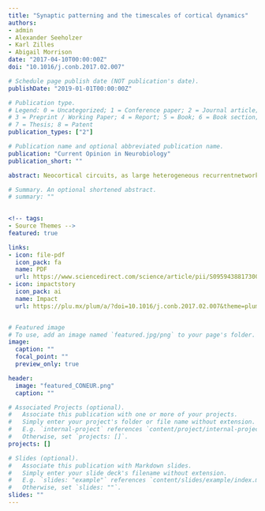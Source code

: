 ```yaml
---
title: "Synaptic patterning and the timescales of cortical dynamics"
authors:
- admin
- Alexander Seeholzer
- Karl Zilles
- Abigail Morrison
date: "2017-04-10T00:00:00Z"
doi: "10.1016/j.conb.2017.02.007"

# Schedule page publish date (NOT publication's date).
publishDate: "2019-01-01T00:00:00Z"

# Publication type.
# Legend: 0 = Uncategorized; 1 = Conference paper; 2 = Journal article;
# 3 = Preprint / Working Paper; 4 = Report; 5 = Book; 6 = Book section;
# 7 = Thesis; 8 = Patent
publication_types: ["2"]

# Publication name and optional abbreviated publication name.
publication: "Current Opinion in Neurobiology"
publication_short: ""

abstract: Neocortical circuits, as large heterogeneous recurrentnetworks, can potentially operate and process signals atmultiple timescales, but appear to be differentially tuned tooperate within certain temporal receptive windows. Themodular and hierarchical organization of this selectivity mirrorsanatomical and physiological relations throughout the cortexand is likely determined by the regional electrochemicalcomposition. Being consistently patterned and activelyregulated, the expression of molecules involved in synaptictransmission constitutes the most significant source of laminarand regional variability. Due to their complex kinetics andadaptability, synapses form a natural primary candidateunderlying this regional temporal selectivity. The ability ofcortical networks to reflect the temporal structure of thesensory environment can thus be regulated by evolutionary andexperience-dependent processes.

# Summary. An optional shortened abstract.
# summary: ""
 

<!-- tags:
- Source Themes -->
featured: true

links:
- icon: file-pdf
  icon_pack: fa
  name: PDF
  url: https://www.sciencedirect.com/science/article/pii/S0959438817300545/pdfft?md5=a9997d5d955a7760b3dcd6d877f72bdf&pid=1-s2.0-S0959438817300545-main.pdf
- icon: impactstory
  icon_pack: ai
  name: Impact
  url: https://plu.mx/plum/a/?doi=10.1016/j.conb.2017.02.007&theme=plum-sciencedirect-theme&hideUsage=true


# Featured image
# To use, add an image named `featured.jpg/png` to your page's folder. 
image:
  caption: ""
  focal_point: ""
  preview_only: true

header:
  image: "featured_CONEUR.png"
  caption: ""

# Associated Projects (optional).
#   Associate this publication with one or more of your projects.
#   Simply enter your project's folder or file name without extension.
#   E.g. `internal-project` references `content/project/internal-project/index.md`.
#   Otherwise, set `projects: []`.
projects: []

# Slides (optional).
#   Associate this publication with Markdown slides.
#   Simply enter your slide deck's filename without extension.
#   E.g. `slides: "example"` references `content/slides/example/index.md`.
#   Otherwise, set `slides: ""`.
slides: ""
---
```


